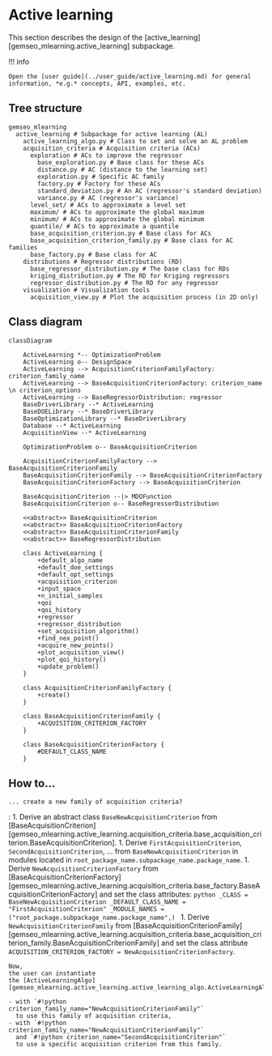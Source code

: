 <!--
Copyright 2021 IRT Saint Exupéry, https://www.irt-saintexupery.com

This work is licensed under the Creative Commons Attribution-ShareAlike 4.0
International License. To view a copy of this license, visit
http://creativecommons.org/licenses/by-sa/4.0/ or send a letter to Creative
Commons, PO Box 1866, Mountain View, CA 94042, USA.
-->
# Active learning

This section describes the design of the [active_learning][gemseo_mlearning.active_learning] subpackage.

!!! info

    Open the [user guide](../user_guide/active_learning.md) for general information, *e.g.* concepts, API, examples, etc.

## Tree structure

```tree
gemseo_mlearning
  active_learning # Subpackage for active learning (AL)
    active_learning_algo.py # Class to set and solve an AL problem
    acquisition_criteria # Acquisition criteria (ACs)
      exploration # ACs to improve the regressor
        base_exploration.py # Base class for these ACs
        distance.py # AC (distance to the learning set)
        exploration.py # Specific AC family
        factory.py # Factory for these ACs
        standard_deviation.py # An AC (regressor's standard deviation)
        variance.py # AC (regressor's variance)
      level_set/ # ACs to approximate a level set
      maximum/ # ACs to approximate the global maximum
      minimum/ # ACs to approximate the global minimum
      quantile/ # ACs to approximate a quantile
      base_acquisition_criterion.py # Base class for ACs
      base_acquisition_criterion_family.py # Base class for AC families
      base_factory.py # Base class for AC
    distributions # Regressor distributions (RD)
      base_regressor_distribution.py # The base class for RDs
      kriging_distribution.py # The RD for Kriging regressors
      regressor_distribution.py # The RD for any regressor
    visualization # Visualization tools
      acquisition_view.py # Plot the acquisition process (in 2D only)
```

## Class diagram

``` mermaid
classDiagram

    ActiveLearning *-- OptimizationProblem
    ActiveLearning o-- DesignSpace
    ActiveLearning --> AcquisitionCriterionFamilyFactory: criterion_family_name
    ActiveLearning --> BaseAcquisitionCriterionFactory: criterion_name \n criterion_options
    ActiveLearning --> BaseRegressorDistribution: regressor
    BaseDriverLibrary --* ActiveLearning
    BaseDOELibrary --* BaseDriverLibrary
    BaseOptimizationLibrary --* BaseDriverLibrary
    Database --* ActiveLearning
    AcquisitionView --* ActiveLearning

    OptimizationProblem o-- BaseAcquisitionCriterion

    AcquisitionCriterionFamilyFactory --> BaseAcquisitionCriterionFamily
    BaseAcquisitionCriterionFamily --> BaseAcquisitionCriterionFactory
    BaseAcquisitionCriterionFactory --> BaseAcquisitionCriterion

    BaseAcquisitionCriterion --|> MDOFunction
    BaseAcquisitionCriterion o-- BaseRegressorDistribution

    <<abstract>> BaseAcquisitionCriterion
    <<abstract>> BaseAcquisitionCriterionFactory
    <<abstract>> BaseAcquisitionCriterionFamily
    <<abstract>> BaseRegressorDistribution

    class ActiveLearning {
        +default_algo_name
        +default_doe_settings
        +default_opt_settings
        +acquisition_criterion
        +input_space
        +n_initial_samples
        +qoi
        +qoi_history
        +regressor
        +regressor_distribution
        +set_acquisition_algorithm()
        +find_nex_point()
        +acquire_new_points()
        +plot_acquisition_view()
        +plot_qoi_history()
        +update_problem()
    }

    class AcquisitionCriterionFamilyFactory {
        +create()
    }

    class BaseAcquisitionCriterionFamily {
        +ACQUISITION_CRITERION_FACTORY
    }

    class BaseAcquisitionCriterionFactory {
        #DEFAULT_CLASS_NAME
    }
```

## How to...

`... create a new family of acquisition criteria?`

:   1. Derive an abstract class `BaseNewAcquisitionCriterion` from
       [BaseAcquisitionCriterion][gemseo_mlearning.active_learning.acquisition_criteria.base_acquisition_criterion.BaseAcquisitionCriterion].
    1. Derive `FirstAcquisitionCriterion`, `SecondAcquisitionCriterion`, ... from `BaseNewAcquisitionCriterion`
       in modules located in `root_package_name.subpackage_name.package_name`.
    1. Derive `NewAcquisitionCriterionFactory` from
       [BaseAcquisitionCriterionFactory][gemseo_mlearning.active_learning.acquisition_criteria.base_factory.BaseAcquisitionCriterionFactory]
       and set the class attributes:
       ```python
       _CLASS = BaseNewAcquisitionCriterion
       _DEFAULT_CLASS_NAME = "FirstAcquisitionCriterion"
       _MODULE_NAMES = ("root_package.subpackage_name.package_name",)
       ```
    1. Derive `NewAcquisitionCriterionFamily` from
       [BaseAcquisitionCriterionFamily][gemseo_mlearning.active_learning.acquisition_criteria.base_acquisition_criterion_family.BaseAcquisitionCriterionFamily]
       and set the class attribute `ACQUISITION_CRITERION_FACTORY = NewAcquisitionCriterionFactory`.

    Now,
    the user can instantiate
    the [ActiveLearningAlgo][gemseo_mlearning.active_learning.active_learning_algo.ActiveLearningAlgo]

    - with `#!python criterion_family_name="NewAcquisitionCriterionFamily"`
      to use this family of acquisition criteria,
    - with `#!python criterion_family_name="NewAcquisitionCriterionFamily"`
      and `#!python criterion_name="SecondAcquisitionCriterion"`
      to use a specific acquisition criterion from this family.
